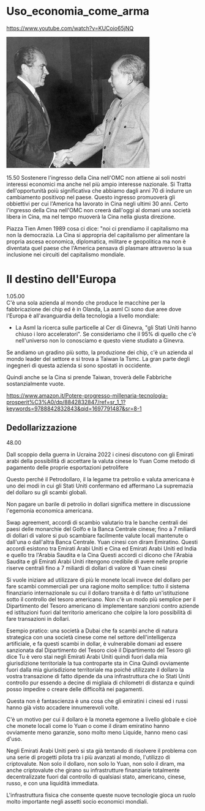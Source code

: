 # Uso_economia_come_arma

https://www.youtube.com/watch?v=KUCoio65jNQ

![alt text](Mao_Nixon_1972.JPG)

15.50  Sostenere l'ingresso della Cina nell'OMC non attiene ai soli nostri interessi economici ma anche nel più ampio interesse nazionale.
Si Tratta dell'opportunità poiù significativa che abbiamo dagli anni 70 di indurre un cambiamento positivop nel paese.
Questo ingresso promuoverà gli obbiettivi per cui l'America ha lavorato in Cina negli ultimi 30 anni.
Certo l'ingresso della Cina nell'OMC non creerà dall'oggi al domani una società libera in Cina, ma nel tempo muoverà la Cina nella giusta direzione.

Piazza Tien Amen 1989 cosa ci dice: "noi ci prendiamo il capitalismo ma non la democrazia.
La Cina si appropria del capitalismo per alimentare la propria ascesa economica, diplomatica, militare e geopolitica ma non è diventata quel paese che l'America pensava di plasmare attraverso la sua inclusione nei circuiti del capitalismo mondiale.

# Il destino dell'Europa

1.05.00   
C'è una sola azienda al mondo che produce le macchine per la fabbricazione dei chip ed è in Olanda, La asml
Ci sono due aree dove l'Europa è all'avanguardia della tecnologia a livello mondiale: 
* La Asml
la ricerca sulle particelle al Cer di Ginevra, "gli Stati Uniti hanno chiuso i loro acceleratori".  Se consideriamo che il 95% di quello che c'è nell'universo non lo conosciamo e questo viene studiato a Ginevra.

Se andiamo un gradino più sotto, la produzione dei chip, c'è un azienda al mondo leader del settore e si trova a Taiwan la Tsmc.
La gran parte degli ingegneri di questa azienda si sono spostati in occidente. 

Quindi anche se la Cina si prende Taiwan, troverà delle Fabbriche sostanzialmente vuote.

https://www.amazon.it/Potere-progresso-millenaria-tecnologia-prosperit%C3%A0/dp/8842832847/ref=sr_1_1?keywords=9788842832843&qid=1697791487&sr=8-1

## Dedollarizzazione

48.00

Dall scoppio della guerra in Ucraina 2022 i cinesi discutono con gli Emirati arabi della possibilità di accettare la valuta cinese lo Yuan Come metodo di pagamento delle proprie esportazioni petrolifere

Questo perché il Petrodollaro, il la legame tra petrolio e valuta americana è uno
dei modi in cui gli Stati Uniti confermano ed affermano La supremazia
del dollaro su gli scambi globali.

Non pagare un barile di petrolio in dollari significa mettere in discussione l'egemonia economica americana.

Swap agreement, accordi di scambio valutario tra le banche centrali dei
paesi delle monarchie del Golfo e la Banca Centrale cinese; fino a 7 miliardi di dollari di valore si può scambiare facilmente  valute locali mantenute o dall'una o dall'altra Banca Centrale. Yuan cinesi con diram Emiratino.
Questi accordi esistono tra Emirati Arabi Uniti e Cina ed Emirati Arabi Uniti ed India e quello tra l'Arabia Saudita e la Cina
Questi accordi ci dicono che l'Arabia Saudita e gli Emirati Arabi Uniti ritengono
credibile di avere nelle proprie riserve centrali fino a 7 miliardi di dollari di
valore di Yuan cinesi

Si vuole iniziare ad utilizzare di più le monete locali invece del dollaro per fare scambi commerciali per una ragione molto semplice: tutto il sistema finanziario internazionale su cui il dollaro transita è di fatto un'istituzione sotto il controllo del tesoro americano. Non c'è un modo più semplice per il Dipartimento del Tesoro americano di implementare sanzioni contro aziende ed istituzioni fuori dal territorio americano che colpire la loro possibilità di fare transazioni in dollari.

Esempio pratico: una società a Dubai che fa scambi anche di natura strategica con una società cinese come nel settore dell'intelligenza artificiale, e fa questi scambi in dollar, è vulnerabile domani  ad essere sanzionata dal Dipartimento del Tesoro cioè il Dipartimento del Tesoro gli dice Tu è vero stai negli Emirati Arabi Uniti quindi fuori dalla mia giurisdizione territoriale la tua controparte sta in Cina Quindi ovviamente fuori dalla mia giurisdizione territoriale ma poiché utilizzate il dollaro la vostra transazione di fatto dipende da una infrastruttura che io Stati Uniti controllo pur essendo a decine di migliaia di chilometri di distanza e quindi posso impedire o creare delle difficoltà nei pagamenti.

Questa non è fantascienza è una cosa che gli emiratini i cinesi ed i russi hanno già visto accadere innumerevoli volte.

C'è un motivo per cui il dollaro è la moneta egemone a livello globale e cioè che monete locali come lo Yuan o come il diram emiratino hanno ovviamente meno garanzie, sono molto meno Liquide, hanno meno casi d'uso.

Negli Emirati Arabi Uniti però si sta già tentando di risolvere il problema con una serie di progetti pilota tra i più avanzati al mondo, l'utilizzo di criptovalute.
Non solo il dollaro, non solo lo Yuan, non solo il diram, ma anche criptovalute che  girano su infrastrutture finanziarie totalmente decentralizzate fuori dal controllo di qualsiasi stato, americano, cinese, russo, e con una liquidità immediata. 

L'infrastruttura fisica che consente queste nuove tecnologie gioca un ruolo molto importante negli assetti socio economici mondiali.